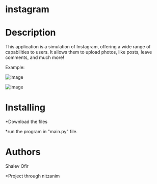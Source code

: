 # instagram

# Description

This application is a simulation of Instagram, offering a wide range of capabilities to users. It allows them to upload photos, like posts, leave comments, and much more!

Example:

![image](https://github.com/shalevofir21/instagram-nitanim/assets/50710665/2d59e15c-47a1-45cc-bcfc-930200a404b3)

![image](https://github.com/shalevofir21/instagram-nitanim/assets/50710665/45b575de-6d7b-45ed-b16c-d99312920bed)

# Installing

*Download the files

*run the program in "main.py" file.

# Authors

Shalev Ofir

*Project through nitzanim

